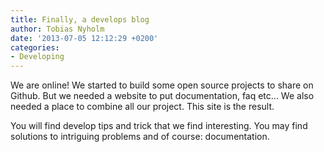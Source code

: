 ```yaml
---
title: Finally, a develops blog
author: Tobias Nyholm
date: '2013-07-05 12:12:29 +0200'
categories:
- Developing
---
```


We are online! We started to build some open source projects to share on Github. But we needed a website to put documentation, faq etc... We also needed a place to combine all our project. This site is the result.


You will find develop tips and trick that we find interesting. You may find solutions to intriguing problems and of course: documentation.

